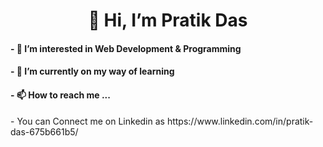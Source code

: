 <h1> <center>👋 Hi, I’m Pratik Das </center> </h1>
<h4>- 👀 I’m interested in Web Development & Programming </h4>
<h4>- 🌱 I’m currently on my way of learning </h4>
<h4>- 📫 How to reach me ... </h4> 
- You can Connect me on Linkedin as https://www.linkedin.com/in/pratik-das-675b661b5/

<!---
pratik2050/pratik2050 is a ✨ special ✨ repository because its `README.md` (this file) appears on your GitHub profile.
You can click the Preview link to take a look at your changes.
--->
